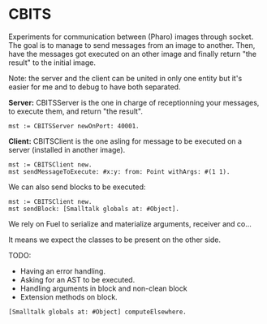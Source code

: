 # CBITS

Experiments for communication between (Pharo) images through socket.
The goal is to manage to send messages from an image to another. Then, have the messages got executed on an other image and finally return "the result" to the initial image.

Note: the server and the client can be united in only one entity but it's easier for me and to debug to have both separated.

__Server:__
CBITSServer is the one in charge of receptionning your messages, to execute them, and return "the result".

```
mst := CBITSServer newOnPort: 40001.
```
__Client:__
CBITSClient is the one asling for message to be executed on a server (installed in another image).

```
mst := CBITSClient new. 
mst sendMessageToExecute: #x:y: from: Point withArgs: #(1 1).
```

We can also send blocks to be executed:
```
mst := CBITSClient new. 
mst sendBlock: [Smalltalk globals at: #Object].
```

We rely on Fuel to serialize and materialize arguments, receiver and co...

It means we expect the classes to be present on the other side.

TODO:

- Having an error handling.
- Asking for an AST to be executed.
- Handling arguments in block and non-clean block
- Extension methods on block.

```
[Smalltalk globals at: #Object] computeElsewhere.
```
